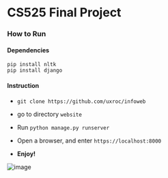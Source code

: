 # CS525 Final Project 

### How to Run
#### Dependencies
    pip install nltk
    pip install django

#### Instruction
- `git clone https://github.com/uxroc/infoweb`

- go to directory  `website`

- Run `python manage.py runserver`

- Open a browser, and enter `https://localhost:8000`

- **Enjoy!**


![image](https://cl.ly/3f1k31230n0p/Screen%20Recording%202018-04-22%20at%2008.51%20PM.gif)
